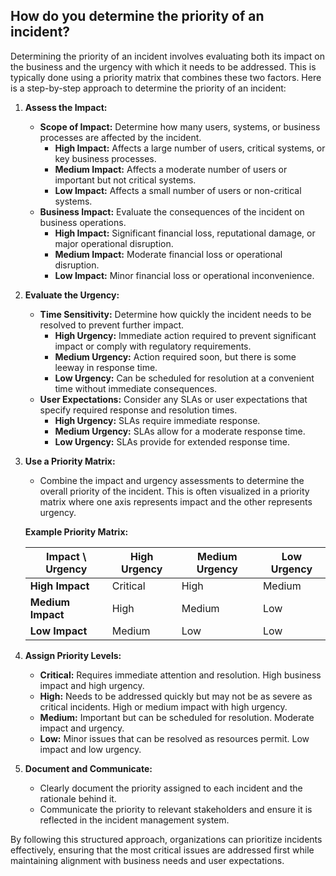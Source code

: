 ## How do you determine the priority of an incident?
Determining the priority of an incident involves evaluating both its impact on the business and the urgency with which it needs to be addressed. This is typically done using a priority matrix that combines these two factors. Here is a step-by-step approach to determine the priority of an incident:

1. **Assess the Impact:**
   - **Scope of Impact:** Determine how many users, systems, or business processes are affected by the incident.
     - **High Impact:** Affects a large number of users, critical systems, or key business processes.
     - **Medium Impact:** Affects a moderate number of users or important but not critical systems.
     - **Low Impact:** Affects a small number of users or non-critical systems.
   - **Business Impact:** Evaluate the consequences of the incident on business operations.
     - **High Impact:** Significant financial loss, reputational damage, or major operational disruption.
     - **Medium Impact:** Moderate financial loss or operational disruption.
     - **Low Impact:** Minor financial loss or operational inconvenience.

2. **Evaluate the Urgency:**
   - **Time Sensitivity:** Determine how quickly the incident needs to be resolved to prevent further impact.
     - **High Urgency:** Immediate action required to prevent significant impact or comply with regulatory requirements.
     - **Medium Urgency:** Action required soon, but there is some leeway in response time.
     - **Low Urgency:** Can be scheduled for resolution at a convenient time without immediate consequences.
   - **User Expectations:** Consider any SLAs or user expectations that specify required response and resolution times.
     - **High Urgency:** SLAs require immediate response.
     - **Medium Urgency:** SLAs allow for a moderate response time.
     - **Low Urgency:** SLAs provide for extended response time.

3. **Use a Priority Matrix:**
   - Combine the impact and urgency assessments to determine the overall priority of the incident. This is often visualized in a priority matrix where one axis represents impact and the other represents urgency.

   **Example Priority Matrix:**

   | **Impact \ Urgency** | **High Urgency** | **Medium Urgency** | **Low Urgency** |
   |----------------------|------------------|--------------------|-----------------|
   | **High Impact**      | Critical         | High               | Medium          |
   | **Medium Impact**    | High             | Medium             | Low             |
   | **Low Impact**       | Medium           | Low                | Low             |

4. **Assign Priority Levels:**
   - **Critical:** Requires immediate attention and resolution. High business impact and high urgency.
   - **High:** Needs to be addressed quickly but may not be as severe as critical incidents. High or medium impact with high urgency.
   - **Medium:** Important but can be scheduled for resolution. Moderate impact and urgency.
   - **Low:** Minor issues that can be resolved as resources permit. Low impact and low urgency.

5. **Document and Communicate:**
   - Clearly document the priority assigned to each incident and the rationale behind it.
   - Communicate the priority to relevant stakeholders and ensure it is reflected in the incident management system.

By following this structured approach, organizations can prioritize incidents effectively, ensuring that the most critical issues are addressed first while maintaining alignment with business needs and user expectations.
